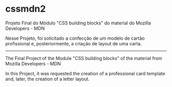 # cssmdn2

Projeto Final do Módulo "CSS building blocks" do material do Mozilla Developers - MDN

Nesse Projeto, foi solicitado a confecção de um modelo de cartão profissional e, posteriormente, a criação de layout de uma carta.

------------------------------------------------------------------

The Final Project of the Module "CSS building blocks" of the material from Mozilla Developers - MDN

In this Project, it was requested the creation of a professional card template and, later, the creation of a letter layout.
